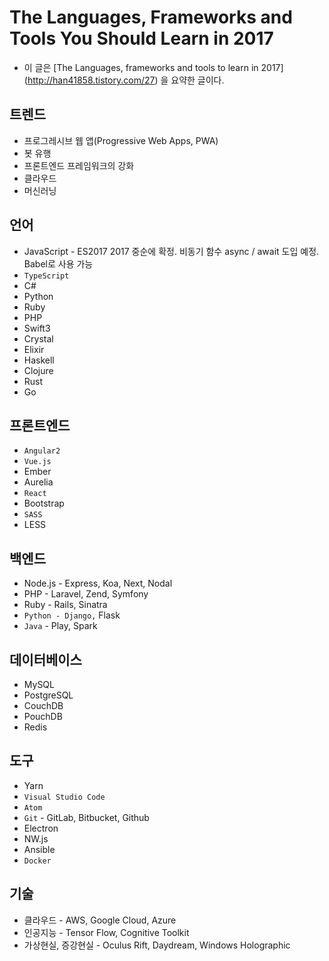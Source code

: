# The Languages, Frameworks and Tools You Should Learn in 2017

* 이 글은 [The Languages, frameworks and tools to learn in 2017] (http://han41858.tistory.com/27) 을 요약한 글이다.

## 트렌드
* 프로그레시브 웹 앱(Progressive Web Apps, PWA)
* 봇 유행
* 프론트엔드 프레임워크의 강화
* 클라우드
* 머신러닝

## 언어
* JavaScript - ES2017 2017 중순에 확정. 비동기 함수 async / await 도입 예정. Babel로 사용 가능
* `TypeScript` 
* C#
* Python 
* Ruby
* PHP
* Swift3
* Crystal
* Elixir
* Haskell
* Clojure
* Rust
* Go

## 프론트엔드
* `Angular2`
* `Vue.js`
* Ember
* Aurelia
* `React`
* Bootstrap
* `SASS`
* LESS

## 백엔드
* Node.js - Express, Koa, Next, Nodal
* PHP - Laravel, Zend, Symfony
* Ruby - Rails, Sinatra
* `Python - Django,` Flask
* `Java` - Play, Spark

## 데이터베이스
* MySQL
* PostgreSQL
* CouchDB
* PouchDB
* Redis

## 도구
* Yarn
* `Visual Studio Code`
* `Atom`
* `Git` - GitLab, Bitbucket, Github
* Electron
* NW.js
* Ansible
* `Docker`

## 기술
* 클라우드 - AWS, Google Cloud, Azure
* 인공지능 - Tensor Flow, Cognitive Toolkit
* 가상현실, 증강현실 - Oculus Rift, Daydream, Windows Holographic
